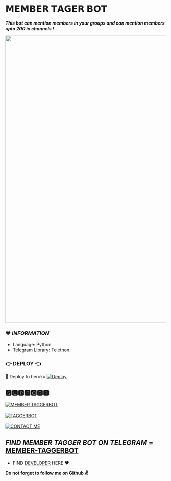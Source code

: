 # 𝗠𝗘𝗠𝗕𝗘𝗥 𝗧𝗔𝗚𝗘𝗥 𝗕𝗢𝗧
_**This bot can mention members in your groups and can mention members upto 200 in channels !**_

<img src = "https://telegra.ph/file/4f66c46ce73035a355644.jpg" width = "900"></a></p>

### ❤️ *INFORMATION*
- Language: Python.
- Telegram Library: Telethon.

### 👉 DEPLOY 👈
🚀 Deploy to heroku
[![Deploy](https://www.herokucdn.com/deploy/button.svg)](https://heroku.com/deploy?template=https://github.com/Viju60/MentionAllBot)

## 🆂🆄🅿🅿🅾🆁🆃
[![MEMBER TAGGERBOT](https://img.shields.io/badge/@VkTgBotz-channel-red?style=for-the-badge&logo=telegram)](https://t.me/VkTgBotz)</br></br>
[![TAGGERBOT](https://img.shields.io/badge/@VkTgBotSupport-Group-red?style=for-the-badge&logo=telegram)](https://t.me/VkTgBotSupport)</br></br>
[![CONTACT ME](https://img.shields.io/badge/Telegram-Contact%20Me-informational)](https://t.me/VIJAY1142)

## *FIND MEMBER TAGGER BOT ON TELEGRAM* = [MEMBER-TAGGERBOT](https://t.me/MEMBER_TAGGER_BOT)

- FIND [DEVELOPER](https://t.me/VIJAY1142) HERE ❤️

**Do not forget to follow me on Github ✌️**
